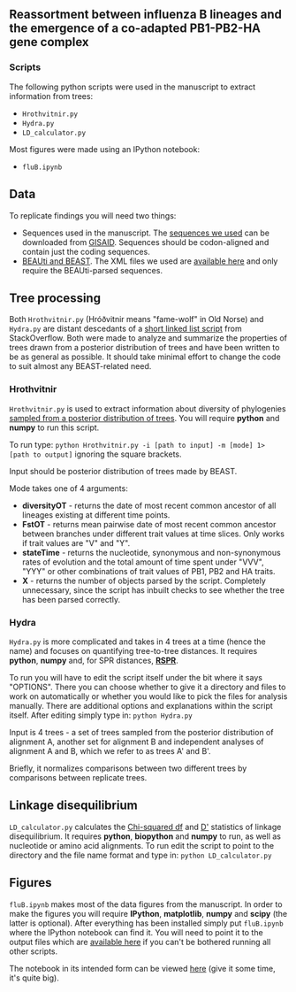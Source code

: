 ## Reassortment between influenza B lineages and the emergence of a co-adapted PB1-PB2-HA gene complex
### Scripts

The following python scripts were used in the manuscript to extract information from trees:
- `Hrothvitnir.py`
- `Hydra.py`
- `LD_calculator.py`

Most figures were made using an IPython notebook:
- `fluB.ipynb`

## Data
To replicate findings you will need two things:
* Sequences used in the manuscript. The [sequences we used](https://github.com/evogytis/fluB/blob/master/acknowledgement%20tables/fluB_gisaid_acknowledge_table.tsv) can be downloaded from [GISAID](http://platform.gisaid.org). Sequences should be codon-aligned and contain just the coding sequences.
* [BEAUti and BEAST](https://code.google.com/p/beast-mcmc/). The XML files we used are [available here](https://github.com/evogytis/fluB/tree/master/data/BEAST%20XML%20files) and only require the BEAUti-parsed sequences.

## Tree processing
Both `Hrothvitnir.py` (Hróðvitnir means "fame-wolf" in Old Norse) and `Hydra.py` are distant descedants of a [short linked list script](http://stackoverflow.com/questions/280243/python-linked-list/280286#280286) from StackOverflow. Both were made to analyze and summarize the properties of trees drawn from a posterior distribution of trees and have been written to be as general as possible. It should take minimal effort to change the code to suit almost any BEAST-related need.

### Hrothvitnir
`Hrothvitnir.py` is used to extract information about diversity of phylogenies [sampled from a posterior distribution of trees](https://code.google.com/p/beast-mcmc/). You will require **python** and **numpy** to run this script.

To run type:
``python Hrothvitnir.py -i [path to input] -m [mode] 1> [path to output]``
ignoring the square brackets.

Input should be posterior distribution of trees made by BEAST.

Mode takes one of 4 arguments:
* __diversityOT__ - returns the date of most recent common ancestor of all lineages existing at different time points.
* __FstOT__ - returns mean pairwise date of most recent common ancestor between branches under different trait values at time slices. Only works if trait values are "V" and "Y".
* __stateTime__ - returns the nucleotide, synonymous and non-synonymous rates of evolution and the total amount of time spent under "VVV", "YYY" or other combinations of trait values of PB1, PB2 and HA traits.
* __X__ - returns the number of objects parsed by the script. Completely unnecessary, since the script has inbuilt checks to see whether the tree has been parsed correctly.

### Hydra
`Hydra.py` is more complicated and takes in 4 trees at a time (hence the name) and focuses on quantifying tree-to-tree distances. It requires **python**, **numpy** and, for SPR distances, [**RSPR**](http://kiwi.cs.dal.ca/Software/RSPR).

To run you will have to edit the script itself under the bit where it says "OPTIONS". There you can choose whether to give it a directory and files to work on automatically or whether you would like to pick the files for analysis manually. There are additional options and explanations within the script itself.
After editing simply type in:
``python Hydra.py``

Input is 4 trees - a set of trees sampled from the posterior distribution of alignment A, another set for alignment B and independent analyses of alignment A and B, which we refer to as trees A' and B'.

Briefly, it normalizes comparisons between two different trees by comparisons between replicate trees.


## Linkage disequilibrium
`LD_calculator.py` calculates the [Chi-squared df](http://www.genetics.org/content/112/1/135) and [D'](http://www.ncbi.nlm.nih.gov/pmc/articles/PMC1210557/pdf/49.pdf) statistics of linkage disequilibrium. It requires **python**, **biopython** and **numpy** to run, as well as nucleotide or amino acid alignments. To run edit the script to point to the directory and the file name format and type in:
`python LD_calculator.py`

## Figures
`fluB.ipynb` makes most of the data figures from the manuscript. In order to make the figures you will require **IPython**, **matplotlib**, **numpy** and **scipy** (the latter is optional). After everything has been installed simply put `fluB.ipynb` where the IPython notebook can find it. You will need to point it to the output files which are [available here](https://github.com/evogytis/fluB/tree/master/data/) if you can't be bothered running all other scripts.

The notebook in its intended form can be viewed [here](http://nbviewer.ipython.org/github/evogytis/fluB/blob/master/scripts/fluB.ipynb) (give it some time, it's quite big).
